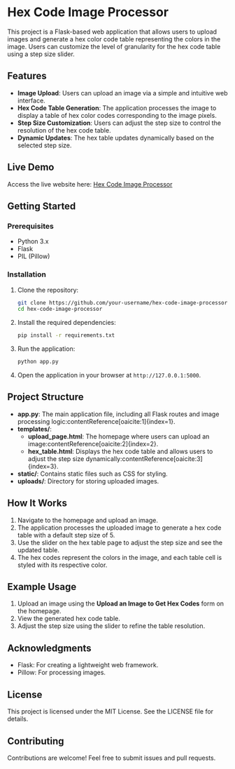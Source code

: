 # Hex Code Image Processor

This project is a Flask-based web application that allows users to upload images and generate a hex color code table representing the colors in the image. Users can customize the level of granularity for the hex code table using a step size slider.

## Features

- **Image Upload**: Users can upload an image via a simple and intuitive web interface.
- **Hex Code Table Generation**: The application processes the image to display a table of hex color codes corresponding to the image pixels.
- **Step Size Customization**: Users can adjust the step size to control the resolution of the hex code table.
- **Dynamic Updates**: The hex table updates dynamically based on the selected step size.

## Live Demo

Access the live website here: [Hex Code Image Processor](https://hex-code-image.onrender.com/)&#8203;

## Getting Started

### Prerequisites

- Python 3.x
- Flask
- PIL (Pillow)

### Installation

1. Clone the repository:

    ```bash
    git clone https://github.com/your-username/hex-code-image-processor.git
    cd hex-code-image-processor
    ```

2. Install the required dependencies:

    ```bash
    pip install -r requirements.txt
    ```

3. Run the application:

    ```bash
    python app.py
    ```

4. Open the application in your browser at `http://127.0.0.1:5000`.

## Project Structure

- **app.py**: The main application file, including all Flask routes and image processing logic&#8203;:contentReference[oaicite:1]{index=1}.
- **templates/**:
  - **upload_page.html**: The homepage where users can upload an image&#8203;:contentReference[oaicite:2]{index=2}.
  - **hex_table.html**: Displays the hex code table and allows users to adjust the step size dynamically&#8203;:contentReference[oaicite:3]{index=3}.
- **static/**: Contains static files such as CSS for styling.
- **uploads/**: Directory for storing uploaded images.

## How It Works

1. Navigate to the homepage and upload an image.
2. The application processes the uploaded image to generate a hex code table with a default step size of 5.
3. Use the slider on the hex table page to adjust the step size and see the updated table.
4. The hex codes represent the colors in the image, and each table cell is styled with its respective color.

## Example Usage

1. Upload an image using the **Upload an Image to Get Hex Codes** form on the homepage.
2. View the generated hex code table.
3. Adjust the step size using the slider to refine the table resolution.

## Acknowledgments

- Flask: For creating a lightweight web framework.
- Pillow: For processing images.

## License

This project is licensed under the MIT License. See the LICENSE file for details.

## Contributing

Contributions are welcome! Feel free to submit issues and pull requests.

